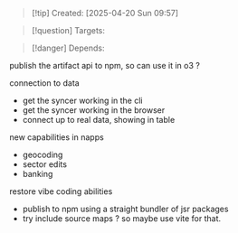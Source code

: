 
>[!tip] Created: [2025-04-20 Sun 09:57]

>[!question] Targets: 

>[!danger] Depends: 

publish the artifact api to npm, so can use it in o3 ?

connection to data
- get the syncer working in the cli
- get the syncer working in the browser
- connect up to real data, showing in table

new capabilities in napps
- geocoding
- sector edits
- banking





restore vibe coding abilities
- publish to npm using a straight bundler of jsr packages
- try include source maps ? so maybe use vite for that.
